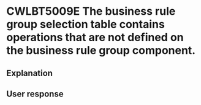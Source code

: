 # CWLBT5009E The business rule group selection table contains operations that are not defined on the business rule group component.

## Explanation

## User response